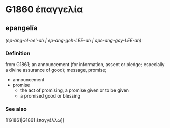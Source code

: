 # G1860 ἐπαγγελία

## epangelía

_(ep-ang-el-ee'-ah | ep-ang-geh-LEE-ah | ape-ang-gay-LEE-ah)_

### Definition

from G1861; an announcement (for information, assent or pledge; especially a divine assurance of good); message, promise; 

- announcement
- promise
  - the act of promising, a promise given or to be given
  - a promised good or blessing

### See also

[[G1861|G1861 ἐπαγγέλλω]]
